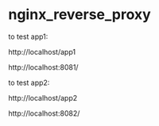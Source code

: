 # nginx_reverse_proxy

to test app1:  

http://localhost/app1 

http://localhost:8081/


to test app2:  

http://localhost/app2

http://localhost:8082/



